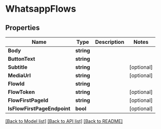 # WhatsappFlows

## Properties

Name | Type | Description | Notes
------------ | ------------- | ------------- | -------------
**Body** | **string** |  |
**ButtonText** | **string** |  |
**Subtitle** | **string** |  |[optional] 
**MediaUrl** | **string** |  |[optional] 
**FlowId** | **string** |  |
**FlowToken** | **string** |  |[optional] 
**FlowFirstPageId** | **string** |  |[optional] 
**IsFlowFirstPageEndpoint** | **bool** |  |[optional] 

[[Back to Model list]](../README.md#documentation-for-models) [[Back to API list]](../README.md#documentation-for-api-endpoints) [[Back to README]](../README.md)


